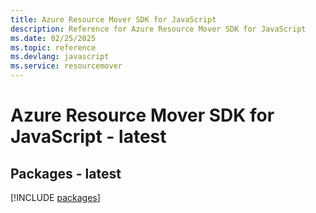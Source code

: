 ```yaml
---
title: Azure Resource Mover SDK for JavaScript
description: Reference for Azure Resource Mover SDK for JavaScript
ms.date: 02/25/2025
ms.topic: reference
ms.devlang: javascript
ms.service: resourcemover
---
```

# Azure Resource Mover SDK for JavaScript - latest
## Packages - latest
[!INCLUDE [packages](resource-mover-index.md)]